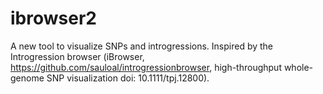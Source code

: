 # ibrowser2

A new tool to visualize SNPs and introgressions. Inspired by the Introgression browser (iBrowser, https://github.com/sauloal/introgressionbrowser, high-throughput whole-genome SNP visualization doi: 10.1111/tpj.12800).
